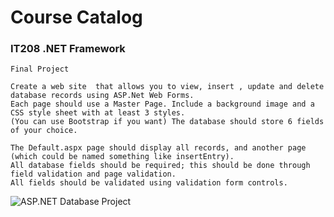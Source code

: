 # Course Catalog
<h3>IT208 .NET Framework</h3>

    Final Project
    
    Create a web site  that allows you to view, insert , update and delete database records using ASP.Net Web Forms.
    Each page should use a Master Page. Include a background image and a CSS style sheet with at least 3 styles. 
    (You can use Bootstrap if you want) The database should store 6 fields of your choice.
    
    The Default.aspx page should display all records, and another page (which could be named something like insertEntry).
    All database fields should be required; this should be done through field validation and page validation.
    All fields should be validated using validation form controls.

![ASP.NET Database Project](https://alanv73.github.io/img/coursecatalog.png)
